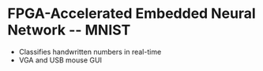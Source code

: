 # FPGA-Accelerated Embedded Neural Network -- MNIST
- Classifies handwritten numbers in real-time
- VGA and USB mouse GUI
